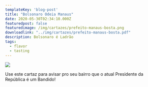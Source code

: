 ```yaml
---
templateKey: 'blog-post'
title: "Bolsonaro Odeia Manaus"
date: 2020-05-30T02:34:10.000Z
featuredpost: false
featuredimage: /img/cartazes/prefeito-manaus-bosta.png
downloadlink: "../img/cartazes/prefeito-manaus-bosta.pdf"
description: Bolsonaro é Ladrão
tags:
  - flavor
  - tasting
---
```

![](/img/cartazes/prefeito-manaus-bosta.png)

Use este cartaz para avisar pro seu bairro que o atual Presidente da República
é um Bandido!